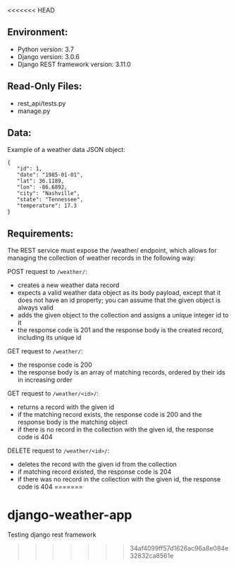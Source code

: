 <<<<<<< HEAD
## Environment:
- Python version: 3.7
- Django version: 3.0.6
- Django REST framework version: 3.11.0

## Read-Only Files:
- rest_api/tests.py
- manage.py

## Data:
Example of a weather data JSON object:
```
{
   "id": 1,
   "date": "1985-01-01",
   "lat": 36.1189,
   "lon": -86.6892,
   "city": "Nashville",
   "state": "Tennessee",
   "temperature": 17.3
}
```

## Requirements:
The REST service must expose the /weather/ endpoint, which allows for managing the collection of weather records in the following way:


POST request to `/weather/`:
- creates a new weather data record
- expects a valid weather data object as its body payload, except that it does not have an id property; you can assume that the given object is always valid
- adds the given object to the collection and assigns a unique integer id to it
- the response code is 201 and the response body is the created record, including its unique id

GET request to `/weather/`:
- the response code is 200
- the response body is an array of matching records, ordered by their ids in increasing order

GET request to `/weather/<id>/`:
- returns a record with the given id
- if the matching record exists, the response code is 200 and the response body is the matching object
- if there is no record in the collection with the given id, the response code is 404

DELETE request to `/weather/<id>/`:
- deletes the record with the given id from the collection
- if matching record existed, the response code is 204
- if there was no record in the collection with the given id, the response code is 404
=======
# django-weather-app
Testing django rest framework
>>>>>>> 34af4099ff57d1626ac96a8e084e32832ca8561e
